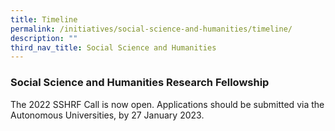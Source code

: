 ```yaml
---
title: Timeline
permalink: /initiatives/social-science-and-humanities/timeline/
description: ""
third_nav_title: Social Science and Humanities
---
```

### **Social Science and Humanities Research Fellowship**
The 2022 SSHRF Call is now open. Applications should be submitted via the Autonomous Universities, by 27 January 2023.